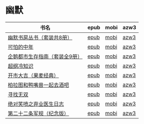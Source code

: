 # 幽默

| 书名 | epub | mobi | azw3 |
| --- | --- | --- | --- |
| [幽默书房丛书（套装共8册）](http://ct.dalanmei.com/f/31084289-571711149-7b0e4c) | [epub](http://ct.dalanmei.com/f/31084289-571711149-7b0e4c) | [mobi](http://ct.dalanmei.com/f/31084289-572114845-5b9454) | [azw3](http://ct.dalanmei.com/f/31084289-572134340-67bed3) |
| [可怕的中年](http://ct.dalanmei.com/f/31084289-571658688-9c6c5b) | [epub](http://ct.dalanmei.com/f/31084289-571658688-9c6c5b) | [mobi](http://ct.dalanmei.com/f/31084289-572116889-79e37b) | [azw3](http://ct.dalanmei.com/f/31084289-572177973-266152) |
| [企鹅都市生存指南（套装全9册）](http://ct.dalanmei.com/f/31084289-571654100-270f7e) | [epub](http://ct.dalanmei.com/f/31084289-571654100-270f7e) | [mobi](http://ct.dalanmei.com/f/31084289-572117349-308c9b) | [azw3](http://ct.dalanmei.com/f/31084289-572179752-5faf77) |
| [超纲冷知识](http://ct.dalanmei.com/f/31084289-571531596-c341be) | [epub](http://ct.dalanmei.com/f/31084289-571531596-c341be) | [mobi](http://ct.dalanmei.com/f/31084289-571798261-e36746) | [azw3](http://ct.dalanmei.com/f/31084289-572194941-463f3a) |
| [开市大吉（果麦经典）](http://ct.dalanmei.com/f/31084289-571531877-3f21af) | [epub](http://ct.dalanmei.com/f/31084289-571531877-3f21af) | [mobi](http://ct.dalanmei.com/f/31084289-571799850-ee7688) | [azw3](http://ct.dalanmei.com/f/31084289-572194989-1b7211) |
| [柏拉图和鸭嘴兽一起去酒吧](http://ct.dalanmei.com/f/31084289-571556295-988e17) | [epub](http://ct.dalanmei.com/f/31084289-571556295-988e17) | [mobi](http://ct.dalanmei.com/f/31084289-571913200-8de353) | [azw3](http://ct.dalanmei.com/f/31084289-572203513-9bf25d) |
| [寻找无双](http://ct.dalanmei.com/f/31084289-571558889-8e2400) | [epub](http://ct.dalanmei.com/f/31084289-571558889-8e2400) | [mobi](http://ct.dalanmei.com/f/31084289-571919165-d5ba76) | [azw3](http://ct.dalanmei.com/f/31084289-572204144-fe61cf) |
| [绝对笑喷之弃业医生日志](http://ct.dalanmei.com/f/31084289-571603660-a0f268) | [epub](http://ct.dalanmei.com/f/31084289-571603660-a0f268) | [mobi](http://ct.dalanmei.com/f/31084289-571737676-339828) | [azw3](http://ct.dalanmei.com/f/31084289-571916710-10f973) |
| [第二十二条军规（纪念版）](http://ct.dalanmei.com/f/31084289-571525634-48bc91) | [epub](http://ct.dalanmei.com/f/31084289-571525634-48bc91) | [mobi](http://ct.dalanmei.com/f/31084289-571780514-491fa2) | [azw3](http://ct.dalanmei.com/f/31084289-571880343-f533db) |
